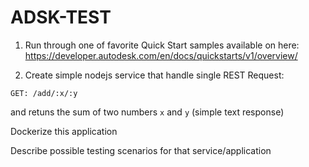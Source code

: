 # ADSK-TEST

1. Run through one of favorite Quick Start samples available on here: https://developer.autodesk.com/en/docs/quickstarts/v1/overview/

2. Create simple nodejs service that handle single REST Request:
 ```
 GET: /add/:x/:y
 ```
 and retuns the sum of two numbers `x` and `y` (simple text response)
 
 Dockerize this application
 
 Describe possible testing scenarios for that service/application
 

